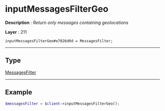 # inputMessagesFilterGeo

**Description** : *Return only messages containing geolocations*

**Layer** : 211

```tl
inputMessagesFilterGeo#e7026d0d = MessagesFilter;
```

---

## Type

[MessagesFilter](type/MessagesFilter)

---

## Example

```php
$messagesFilter = $client->inputMessagesFilterGeo();
```